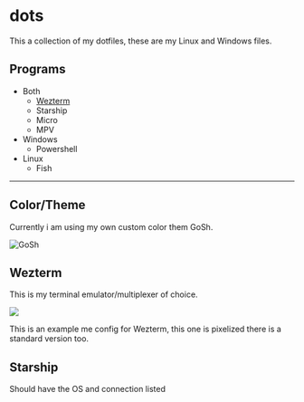 # dots
This a collection of my dotfiles, these are my Linux and Windows files.

## Programs
- Both
    - [Wezterm](https://github.com/CryptisMidnight/dots#wezterm)
    - Starship
    - Micro
    - MPV
- Windows
    - Powershell
- Linux
    - Fish
***
## Color/Theme
Currently i am using my own custom color them GoSh.

![GoSh](https://github.com/CryptisMidnight/dots/assets/6416941/2e0678f4-ed8b-44d5-904a-c52784a0c019)

## Wezterm
This is my terminal emulator/multiplexer of choice.

![](https://github.com/CryptisMidnight/dots/assets/6416941/51927c41-0f27-45b9-a240-777a431133ab)

This is an example me config for Wezterm, this one is pixelized there is a standard version too.

## Starship

Should have the OS and connection listed

